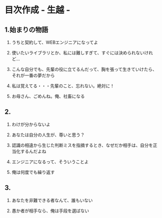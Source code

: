 # 目次作成 - 生越 -

## 1.始まりの物語

1. うちと契約して、WEBエンジニアになってよ

1. 使いたいライブラリとか、私には難しすぎて、すぐには決められないけれど…

1. こんな自分でも、先輩の役に立てるんだって、胸を張って生きていけたら、それが一番の夢だから

1. 私は覚えてる・・・先輩のこと、忘れない。絶対に！

1. お母さん、ごめんね。俺、社畜になる


## 2.

1. わけが分からないよ

1. あなたは自分の人生が、尊いと思う？

1. 認識の相違から生じた判断ミスを指摘するとき、なぜだか相手は、自分を正当化するんだよね

1. エンジニアになるって、そういうことよ

1. 俺は何度でも繰り返す


## 3.

1. あなたを非難できる者なんて、誰もいない

1. 愚か者が相手なら、俺は手段を選ばない


